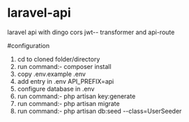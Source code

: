 # laravel-api
laravel api with dingo cors jwt--
transformer and api-route

#configuration
1. cd to cloned folder/directory
2. run command:- composer install
3. copy .env.example .env
4. add entry in .env API_PREFIX=api
5. configure database in .env
6. run command:- php artisan key:generate
7. run command:- php artisan migrate
8. run command:- php artisan db:seed --class=UserSeeder